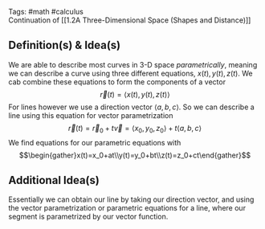Tags: #math #calculus  
Continuation of [[1.2A Three-Dimensional Space (Shapes and Distance)]]
## Definition(s) & Idea(s)
We are able to describe most curves in 3-D space *parametrically*, meaning we can describe a curve using three different equations, $x(t),y(t),z(t)$. We cab combine these equations to form the components of a vector$$\vec{r}(t)=\langle x(t),y(t),z(t)\rangle$$ For lines however we use a direction vector $\langle a,b,c\rangle$. So we can describe a line using this equation for vector parametrization$$\vec{r}(t)=\vec{r}_0+t\vec{v}=\langle x_0,y_0,z_0\rangle+t\langle a,b,c\rangle$$
We find equations for our parametric equations with$$\begin{gather}x(t)=x_0+at\\y(t)=y_0+bt\\z(t)=z_0+ct\end{gather}$$
## Additional Idea(s)
Essentially we can obtain our line by taking our direction vector, and using the vector parametrization or parametric equations for a line, where our segment is parametrized by our vector function. 

